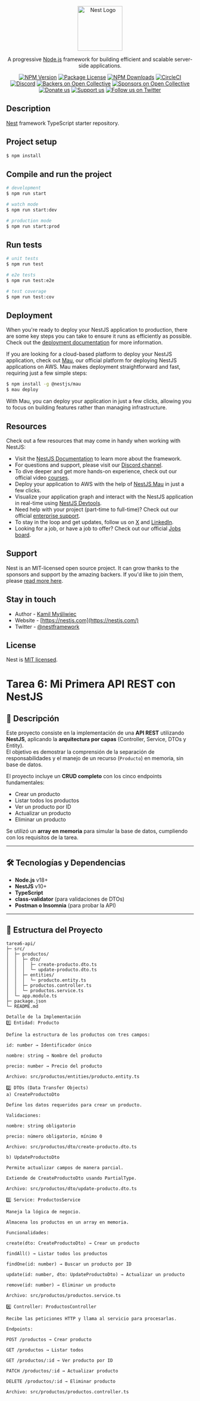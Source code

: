 <p align="center">
  <a href="http://nestjs.com/" target="blank"><img src="https://nestjs.com/img/logo-small.svg" width="120" alt="Nest Logo" /></a>
</p>

[circleci-image]: https://img.shields.io/circleci/build/github/nestjs/nest/master?token=abc123def456
[circleci-url]: https://circleci.com/gh/nestjs/nest

  <p align="center">A progressive <a href="http://nodejs.org" target="_blank">Node.js</a> framework for building efficient and scalable server-side applications.</p>
    <p align="center">
<a href="https://www.npmjs.com/~nestjscore" target="_blank"><img src="https://img.shields.io/npm/v/@nestjs/core.svg" alt="NPM Version" /></a>
<a href="https://www.npmjs.com/~nestjscore" target="_blank"><img src="https://img.shields.io/npm/l/@nestjs/core.svg" alt="Package License" /></a>
<a href="https://www.npmjs.com/~nestjscore" target="_blank"><img src="https://img.shields.io/npm/dm/@nestjs/common.svg" alt="NPM Downloads" /></a>
<a href="https://circleci.com/gh/nestjs/nest" target="_blank"><img src="https://img.shields.io/circleci/build/github/nestjs/nest/master" alt="CircleCI" /></a>
<a href="https://discord.gg/G7Qnnhy" target="_blank"><img src="https://img.shields.io/badge/discord-online-brightgreen.svg" alt="Discord"/></a>
<a href="https://opencollective.com/nest#backer" target="_blank"><img src="https://opencollective.com/nest/backers/badge.svg" alt="Backers on Open Collective" /></a>
<a href="https://opencollective.com/nest#sponsor" target="_blank"><img src="https://opencollective.com/nest/sponsors/badge.svg" alt="Sponsors on Open Collective" /></a>
  <a href="https://paypal.me/kamilmysliwiec" target="_blank"><img src="https://img.shields.io/badge/Donate-PayPal-ff3f59.svg" alt="Donate us"/></a>
    <a href="https://opencollective.com/nest#sponsor"  target="_blank"><img src="https://img.shields.io/badge/Support%20us-Open%20Collective-41B883.svg" alt="Support us"></a>
  <a href="https://twitter.com/nestframework" target="_blank"><img src="https://img.shields.io/twitter/follow/nestframework.svg?style=social&label=Follow" alt="Follow us on Twitter"></a>
</p>
  <!--[![Backers on Open Collective](https://opencollective.com/nest/backers/badge.svg)](https://opencollective.com/nest#backer)
  [![Sponsors on Open Collective](https://opencollective.com/nest/sponsors/badge.svg)](https://opencollective.com/nest#sponsor)-->

## Description

[Nest](https://github.com/nestjs/nest) framework TypeScript starter repository.

## Project setup

```bash
$ npm install
```

## Compile and run the project

```bash
# development
$ npm run start

# watch mode
$ npm run start:dev

# production mode
$ npm run start:prod
```

## Run tests

```bash
# unit tests
$ npm run test

# e2e tests
$ npm run test:e2e

# test coverage
$ npm run test:cov
```

## Deployment

When you're ready to deploy your NestJS application to production, there are some key steps you can take to ensure it runs as efficiently as possible. Check out the [deployment documentation](https://docs.nestjs.com/deployment) for more information.

If you are looking for a cloud-based platform to deploy your NestJS application, check out [Mau](https://mau.nestjs.com), our official platform for deploying NestJS applications on AWS. Mau makes deployment straightforward and fast, requiring just a few simple steps:

```bash
$ npm install -g @nestjs/mau
$ mau deploy
```

With Mau, you can deploy your application in just a few clicks, allowing you to focus on building features rather than managing infrastructure.

## Resources

Check out a few resources that may come in handy when working with NestJS:

- Visit the [NestJS Documentation](https://docs.nestjs.com) to learn more about the framework.
- For questions and support, please visit our [Discord channel](https://discord.gg/G7Qnnhy).
- To dive deeper and get more hands-on experience, check out our official video [courses](https://courses.nestjs.com/).
- Deploy your application to AWS with the help of [NestJS Mau](https://mau.nestjs.com) in just a few clicks.
- Visualize your application graph and interact with the NestJS application in real-time using [NestJS Devtools](https://devtools.nestjs.com).
- Need help with your project (part-time to full-time)? Check out our official [enterprise support](https://enterprise.nestjs.com).
- To stay in the loop and get updates, follow us on [X](https://x.com/nestframework) and [LinkedIn](https://linkedin.com/company/nestjs).
- Looking for a job, or have a job to offer? Check out our official [Jobs board](https://jobs.nestjs.com).

## Support

Nest is an MIT-licensed open source project. It can grow thanks to the sponsors and support by the amazing backers. If you'd like to join them, please [read more here](https://docs.nestjs.com/support).

## Stay in touch

- Author - [Kamil Myśliwiec](https://twitter.com/kammysliwiec)
- Website - [https://nestjs.com](https://nestjs.com/)
- Twitter - [@nestframework](https://twitter.com/nestframework)

## License

Nest is [MIT licensed](https://github.com/nestjs/nest/blob/master/LICENSE).

# Tarea 6: Mi Primera API REST con NestJS

## 📌 Descripción

Este proyecto consiste en la implementación de una **API REST** utilizando **NestJS**, aplicando la **arquitectura por capas** (Controller, Service, DTOs y Entity).  
El objetivo es demostrar la comprensión de la separación de responsabilidades y el manejo de un recurso (`Producto`) en memoria, sin base de datos.  

El proyecto incluye un **CRUD completo** con los cinco endpoints fundamentales:  
- Crear un producto  
- Listar todos los productos  
- Ver un producto por ID  
- Actualizar un producto  
- Eliminar un producto  

Se utilizó un **array en memoria** para simular la base de datos, cumpliendo con los requisitos de la tarea.

---

## 🛠 Tecnologías y Dependencias

- **Node.js** v18+  
- **NestJS** v10+  
- **TypeScript**  
- **class-validator** (para validaciones de DTOs)  
- **Postman o Insomnia** (para probar la API)  

---

## 📁 Estructura del Proyecto

```text
tarea6-api/
├─ src/
│  ├─ productos/
│  │  ├─ dto/
│  │  │  ├─ create-producto.dto.ts
│  │  │  └─ update-producto.dto.ts
│  │  ├─ entities/
│  │  │  └─ producto.entity.ts
│  │  ├─ productos.controller.ts
│  │  └─ productos.service.ts
│  └─ app.module.ts
├─ package.json
└─ README.md

Detalle de la Implementación
1️⃣ Entidad: Producto

Define la estructura de los productos con tres campos:

id: number → Identificador único

nombre: string → Nombre del producto

precio: number → Precio del producto

Archivo: src/productos/entities/producto.entity.ts

2️⃣ DTOs (Data Transfer Objects)
a) CreateProductoDto

Define los datos requeridos para crear un producto.

Validaciones:

nombre: string obligatorio

precio: número obligatorio, mínimo 0

Archivo: src/productos/dto/create-producto.dto.ts

b) UpdateProductoDto

Permite actualizar campos de manera parcial.

Extiende de CreateProductoDto usando PartialType.

Archivo: src/productos/dto/update-producto.dto.ts

3️⃣ Service: ProductosService

Maneja la lógica de negocio.

Almacena los productos en un array en memoria.

Funcionalidades:

create(dto: CreateProductoDto) → Crear un producto

findAll() → Listar todos los productos

findOne(id: number) → Buscar un producto por ID

update(id: number, dto: UpdateProductoDto) → Actualizar un producto

remove(id: number) → Eliminar un producto

Archivo: src/productos/productos.service.ts

4️⃣ Controller: ProductosController

Recibe las peticiones HTTP y llama al servicio para procesarlas.

Endpoints:

POST /productos → Crear producto

GET /productos → Listar todos

GET /productos/:id → Ver producto por ID

PATCH /productos/:id → Actualizar producto

DELETE /productos/:id → Eliminar producto

Archivo: src/productos/productos.controller.ts